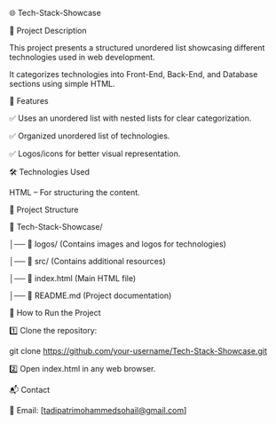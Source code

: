 🌐 Tech-Stack-Showcase

📌 Project Description

This project presents a structured unordered list showcasing different technologies used in web development.

It categorizes technologies into Front-End, Back-End, and Database sections using simple HTML.



🚀 Features

✅ Uses an unordered list with nested lists for clear categorization.

✅ Organized unordered list of technologies.

✅ Logos/icons for better visual representation.

🛠 Technologies Used

HTML – For structuring the content.

📂 Project Structure


📁 Tech-Stack-Showcase/

│── 📁 logos/        (Contains images and logos for technologies)

│── 📁 src/          (Contains additional resources)

│── 📄 index.html    (Main HTML file)

│── 📜 README.md     (Project documentation)

🚀 How to Run the Project

1️⃣ Clone the repository:

git clone https://github.com/your-username/Tech-Stack-Showcase.git

2️⃣ Open index.html in any web browser.


📬 Contact

📧 Email: [tadipatrimohammedsohail@gmail.com]
